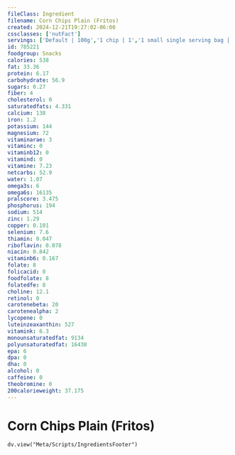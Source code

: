 ```yaml
---
fileClass: Ingredient
filename: Corn Chips Plain (Fritos)
created: 2024-12-21T19:27:02-06:00
cssclasses: ['nutFact']
servings: ['Default | 100g','1 chip | 1','1 small single serving bag | 28','1 medium single serving bag | 57','1 large single serving bag | 85','1 100 calorie package | 20','1 cup | 45']
id: 785221
foodgroup: Snacks
calories: 538
fat: 33.36
protein: 6.17
carbohydrate: 56.9
sugars: 0.27
fiber: 4
cholesterol: 0
saturatedfats: 4.331
calcium: 138
iron: 1.2
potassium: 144
magnesium: 72
vitaminarae: 3
vitaminc: 0
vitaminb12: 0
vitamind: 0
vitamine: 7.23
netcarbs: 52.9
water: 1.07
omega3s: 6
omega6s: 16135
pralscore: 3.475
phosphorus: 194
sodium: 514
zinc: 1.29
copper: 0.101
selenium: 7.6
thiamin: 0.047
riboflavin: 0.078
niacin: 0.842
vitaminb6: 0.167
folate: 8
folicacid: 0
foodfolate: 8
folatedfe: 8
choline: 12.1
retinol: 0
carotenebeta: 20
carotenealpha: 2
lycopene: 0
luteinzeaxanthin: 527
vitamink: 6.3
monounsaturatedfat: 9134
polyunsaturatedfat: 16438
epa: 6
dpa: 0
dha: 0
alcohol: 0
caffeine: 0
theobromine: 0
200calorieweight: 37.175
---
```


# Corn Chips Plain (Fritos)

```dataviewjs
dv.view("Meta/Scripts/IngredientsFooter")
```